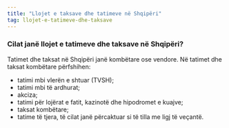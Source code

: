 ```yaml
---
title: "Llojet e taksave dhe tatimeve në Shqipëri"
tag: llojet-e-tatimeve-dhe-taksave
---
```


### Cilat janë llojet e tatimeve dhe taksave në Shqipëri?

Tatimet dhe taksat në Shqipëri janë kombëtare ose vendore. Në tatimet dhe taksat kombëtare përfshihen:

* tatimi mbi vlerën e shtuar (TVSH);
* tatimi mbi të ardhurat;
* akciza;
* tatimi për lojërat e fatit, kazinotë dhe hipodromet e kuajve;
* taksat kombëtare;
* tatime të tjera, të cilat janë përcaktuar si të tilla me ligj të veçantë.
